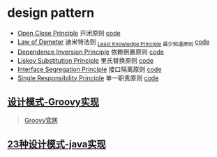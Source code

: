 # design pattern

- [Open Close Principle](https://bougainvilleas.github.io/lotus/designpattern.html#ocp) 开闭原则 [code](iljava/src/main/java/org/bougainvilleas/ilj/principle/ocp)
- [Law of Demeter](https://bougainvilleas.github.io/lotus/designpattern.html#lod) 迪米特法则 <sub>[Least Knowledge Principle](https://bougainvilleas.github.io/lotus/designpattern.html#lod) 最少知道原则</sub> [code](iljava/src/main/java/org/bougainvilleas/ilj/principle/lod)
- [Dependence Inversion Principle](https://bougainvilleas.github.io/lotus/designpattern.html#dip) 依赖倒置原则 [code](iljava/src/main/java/org/bougainvilleas/ilj/principle/dip)
- [Liskov Substitution Principle](https://bougainvilleas.github.io/lotus/designpattern.html#lsp) 里氏替换原则 [code](iljava/src/main/java/org/bougainvilleas/ilj/principle/lsp)
- [Interface Segregation Principle](https://bougainvilleas.github.io/lotus/designpattern.html#isp) 接口隔离原则 [code](iljava/src/main/java/org/bougainvilleas/ilj/principle/isp)
- [Single Responsibility Principle](https://bougainvilleas.github.io/lotus/designpattern.html#srp) 单一职责原则 [code](iljava/src/main/java/org/bougainvilleas/ilj/principle/srp)

## [设计模式-Groovy实现](ilgroovy/README.md)

> [Groovy官网](http://www.groovy-lang.org/design-patterns.html)

## [23种设计模式-java实现](iljava/src/main/java)